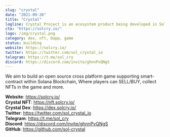 ```yaml
---
slug: "crystal"
date: "2021-09-26"
title: "Crystal"
logline: Crystal Project is an ecosystem product being developed in Solana Blockchain with a focus on Gaming and NFTs.
cta: "https://solcry.io/"
logo: /img/crystal.png
category: dex, nft, Dapp, game
status: building
website: https://solcry.io/
twitter: https://twitter.com/sol_crystal_io
telegram: https://t.me/sol_cry
discord: https://discord.com/invite/ghnnPvQNgS
---
```


We aim to build an open source cross platform game supporting smart-contract within Solana Blockchain, Where players can SELL/BUY, collect NFTs in the game and more.

<b>Website</b>: https://solcry.io/ </br>
<b>Crystal NFT</b>: https://nft.solcry.io/ </br>
<b>Crystal Dex</b>: https://dex.solcry.io/ </br>
<b>Twitter</b>: https://twitter.com/sol_crystal_io </br>
<b>Telegram</b>: https://t.me/sol_cry </br>
<b>Discord</b>: https://discord.com/invite/ghnnPvQNgS </br>
<b>GitHub</b>: https://github.com/sol-crystal </br>

